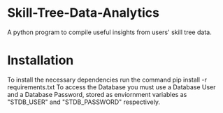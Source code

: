 # Skill-Tree-Data-Analytics
A python program to compile useful insights from users' skill tree data.
# Installation
To install the necessary dependencies run the command pip install -r requirements.txt
To access the Database you must use a Database User and a Database Password, stored as enviornment variables as "STDB_USER" and "STDB_PASSWORD" respectively.
